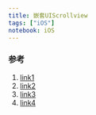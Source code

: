```yaml
---
title: 嵌套UIScrollview
tags: ["iOS"]
notebook: iOS
---
```


### 参考

1. [link1](http://www.jianshu.com/p/040772693872?utm_campaign=maleskine&utm_content=note&utm_medium=reader_share&utm_source=weibo)
2. [link2](http://www.jianshu.com/p/df01610b4e73)
3. [link3](https://github.com/zhnnnnn/bantang)
4. [link4](https://github.com/Junlau/ScrollViewInScrollView)